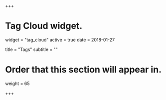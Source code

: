 +++
# Tag Cloud widget.
widget = "tag_cloud"
active = true
date = 2018-01-27

title = "Tags"
subtitle = ""

# Order that this section will appear in.
weight = 65

+++
